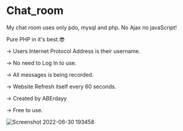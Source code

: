 # Chat_room 
My chat room uses only pdo, mysql and php. No Ajax no javaScript!

Pure PHP in it's best.😎

-> Users Internet Protocol Address is their username.	

-> No need to Log In to use.

-> All messages is being recorded.

-> Website Refresh itself every 60 seconds.

-> Created by ABErdayy

-> Free to use.

![Screenshot 2022-06-30 193458](https://user-images.githubusercontent.com/83737058/176730904-e5d2aaf1-2db4-4616-bc21-5a6e18321e89.png)

